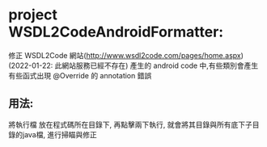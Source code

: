﻿# project WSDL2CodeAndroidFormatter:

修正 WSDL2Code 網站(http://www.wsdl2code.com/pages/home.aspx) (2022-01-22: 此網站服務已經不存在)
產生的 android code 中,有些類別會產生有些函式出現 @Override 的 annotation 錯誤


## 用法:

將執行檔 放在程式碼所在目錄下, 再點擊兩下執行, 
就會將其目錄與所有底下子目錄的java檔, 進行掃瞄與修正

